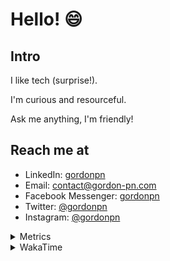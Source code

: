 # Hello! 😄

## Intro

I like tech (surprise!).

I'm curious and resourceful.

Ask me anything, I'm friendly!

## Reach me at

- LinkedIn: [gordonpn](https://www.linkedin.com/in/gordonpn/)
- Email: [contact@gordon-pn.com](mailto:contact@gordon-pn.com)
- Facebook Messenger: [gordonpn](https://www.messenger.com/t/Gordonpn)
- Twitter: [@gordonpn](https://twitter.com/Gordonpn)
- Instagram: [@gordonpn](https://www.instagram.com/gordonpn/)

<details>
  <summary>Metrics</summary>

  <img align="center" src="https://github.com/gordonpn/gordonpn/blob/master/github-metrics.svg" alt="GitHub Metrics">

</details>

<details>
  <summary>WakaTime</summary>

  <!--START_SECTION:waka-->
📊 **This Week I Spent My Time On** 

```text
💬 Programming Languages: 
Java                     9 hrs 23 mins       █████████████░░░░░░░░░░░░   52.11 % 
TypeScript               4 hrs 24 mins       ██████░░░░░░░░░░░░░░░░░░░   24.49 % 
Brazil Dependency Config 1 hr 41 mins        ██░░░░░░░░░░░░░░░░░░░░░░░   09.41 % 
JSON                     1 hr 8 mins         ██░░░░░░░░░░░░░░░░░░░░░░░   06.29 % 
GitIgnore file           29 mins             █░░░░░░░░░░░░░░░░░░░░░░░░   02.75 % 

🔥 Editors: 
IntelliJ                 18 hrs 1 min        █████████████████████████   100.00 % 
```


 Last Updated on 08/11/2023 10:18:57 UTC
<!--END_SECTION:waka-->
</details>
